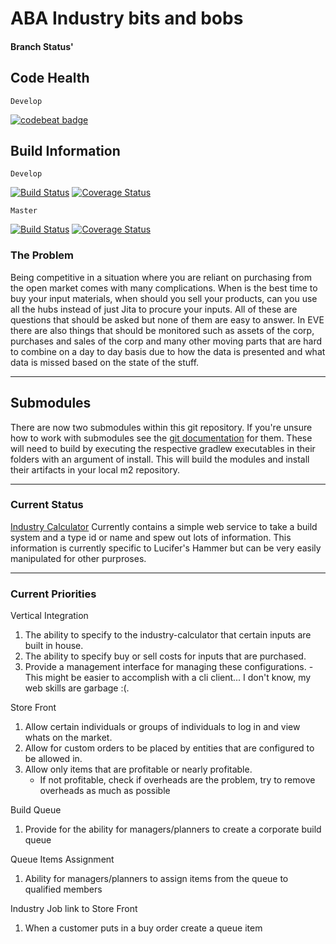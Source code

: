 ABA Industry bits and bobs
==========================

#### Branch Status' ####
## Code Health ##
`Develop`

[![codebeat badge](https://codebeat.co/badges/bcebeddc-8710-44c8-b44a-8a602f4095a9)](https://codebeat.co/projects/github-com-maurerit-abandapart)

## Build Information ##
`Develop`

[![Build Status](https://travis-ci.org/maurerit/abandapart.svg?branch=develop)](https://travis-ci.org/maurerit/abandapart) [![Coverage Status](https://coveralls.io/repos/github/maurerit/abandapart/badge.svg?branch=develop)](https://coveralls.io/github/maurerit/abandapart?branch=develop)

`Master`

[![Build Status](https://travis-ci.org/maurerit/abandapart.svg?branch=master)](https://travis-ci.org/maurerit/abandapart) [![Coverage Status](https://coveralls.io/repos/github/maurerit/abandapart/badge.svg?branch=master)](https://coveralls.io/github/maurerit/abandapart?branch=master)

### The Problem ###

Being competitive in a situation where you are reliant on purchasing from
the open market comes with many complications.  When is the best time to buy
your input materials, when should you sell your products, can you use all the
hubs instead of just Jita to procure your inputs.  All of these are questions
that should be asked but none of them are easy to answer.  In EVE there are
also things that should be monitored such as assets of the corp, purchases
and sales of the corp and many other moving parts that are hard to combine
on a day to day basis due to how the data is presented and what data is missed
based on the state of the stuff.

---

## Submodules ##

There are now two submodules within this git repository.  If you're unsure
how to work with submodules see the [git documentation](https://git-scm.com/book/en/v2/Git-Tools-Submodules)
for them.  These will need to build by executing the respective gradlew
executables in their folders with an argument of install.  This will build
the modules and install their artifacts in your local m2 repository.

---

### Current Status ###

[Industry Calculator](aba-industry/industry-calculator/README.md)
    Currently contains a simple web service to take a build system and a
    type id or name and spew out lots of information.  This information
    is currently specific to Lucifer's Hammer but can be very easily manipulated
    for other purproses.

---

### Current Priorities ###

Vertical Integration
  1. The ability to specify to the industry-calculator that certain inputs are built in house.
  2. The ability to specify buy or sell costs for inputs that are purchased.
  3. Provide a management interface for managing these configurations.
    - This might be easier to accomplish with a cli client... I don't know, my web skills are garbage :(.

Store Front
  1. Allow certain individuals or groups of individuals to log in and view whats on the market.
  2. Allow for custom orders to be placed by entities that are configured to be allowed in.
  3. Allow only items that are profitable or nearly profitable.
      - If not profitable, check if overheads are the problem, try to remove overheads as much as possible

Build Queue
  1. Provide for the ability for managers/planners to create a corporate build queue

Queue Items Assignment
  1. Ability for managers/planners to assign items from the queue to qualified members

Industry Job link to Store Front
  1. When a customer puts in a buy order create a queue item

